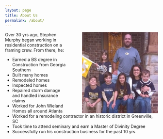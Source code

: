 ```yaml
---
layout: page
title: About Us
permalink: /about/
---
```

<img src="/res/family.jpg" style="float: right; margin-left: 50px">

Over 30 yrs ago, Stephen Murphy began working in residential construction on a framing crew.  From there, he:
- Earned a BS degree in Construction from Georgia Southern
- Built many homes
- Remodeled homes
- Inspected homes
- Repaired storm damage and handled insurance claims
- Worked for John Wieland Homes all around Atlanta
- Worked for a remodeling contractor in an historic district in Greenville, SC
- Took time to attend seminary and earn a Master of Divinity Degree
- Successfully run his construction business for the past 10 yrs
